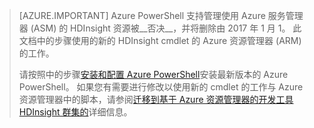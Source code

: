 > [AZURE.IMPORTANT] Azure PowerShell 支持管理使用 Azure 服务管理器 (ASM) 的 HDInsight 资源被__否决__，并将删除由 2017 年 1 月 1。 此文档中的步骤使用的新的 HDInsight cmdlet 的 Azure 资源管理器 (ARM) 的工作。
>
> 请按照中的步骤[安装和配置 Azure PowerShell](../articles/powershell-install-configure.md)安装最新版本的 Azure PowerShell。 如果您有需要进行修改以使用新的 cmdlet 的工作与 Azure 资源管理器中的脚本，请参阅[迁移到基于 Azure 资源管理器的开发工具 HDInsight 群集的](../articles/hdinsight/hdinsight-hadoop-development-using-azure-resource-manager.md)详细信息。
